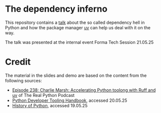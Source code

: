 # The dependency inferno

This repository contains a [talk](https://sunnivin.github.io/a-new-core/talk/slides.html) about the so called dependency hell in Python and how the package manager [uv](https://docs.astral.sh/uv/) can help us deal with it on the way. 

The talk was presented at the internal event Forma Tech Session 21.05.25

# Credit

The material in the slides and demo are based on the content from the following sources:

- [Episode 238: Charlie Marsh: Accelerating Python toolong with Ruff and uv](https://realpython.com/podcasts/rpp/238/) of The Real Python Podcast
- [Python Developer Tooling Handbook](https://pydevtools.com/handbook/), accessed 20.05.25
- [History of Python](https://en.wikipedia.org/wiki/History_of_Python), accessed 19.05.25
